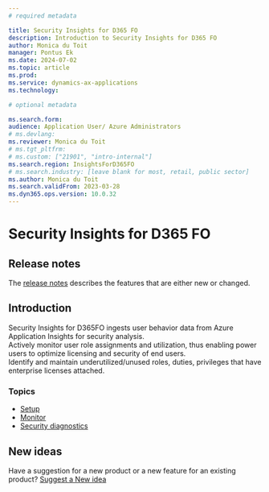 ```yaml
---
# required metadata

title: Security Insights for D365 FO
description: Introduction to Security Insights for D365 FO
author: Monica du Toit
manager: Pontus Ek
ms.date: 2024-07-02
ms.topic: article
ms.prod: 
ms.service: dynamics-ax-applications
ms.technology: 

# optional metadata

ms.search.form: 
audience: Application User/ Azure Administrators
# ms.devlang: 
ms.reviewer: Monica du Toit
# ms.tgt_pltfrm: 
# ms.custom: ["21901", "intro-internal"]
ms.search.region: InsightsForD365FO
# ms.search.industry: [leave blank for most, retail, public sector]
ms.author: Monica du Toit
ms.search.validFrom: 2023-03-28
ms.dyn365.ops.version: 10.0.32
---
```


# Security Insights for D365 FO

## Release notes
The [release notes](Release-notes.md) describes the features that are either new or changed. 

## Introduction

Security Insights for D365FO ingests user behavior data from Azure Application Insights for security analysis. <br>
Actively monitor user role assignments and utilization, thus enabling power users to optimize licensing and security of end users. <br>
Identify and maintain underutilized/unused roles, duties, privileges that have enterprise licenses attached.


### Topics
- [Setup](Parameters.md)
- [Monitor](Review.md)
- [Security diagnostics](Security-diagnostics.md)


## New ideas
Have a suggestion for a new product or a new feature for an existing product? [Suggest a New idea](https://forms.office.com/r/U9twpSt3in)
